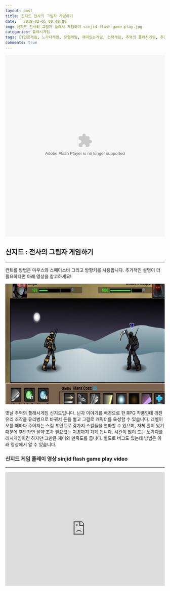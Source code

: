 ```yaml
---
layout: post
title: 신지드 전사의 그림자 게임하기
date:   2018-02-05 00:48:00
img: 신지드-전사의-그림자-플래시-게임하기-sinjid-flash-game-play.jpg
categories: 플래시게임
tags: [1인용게임, 노가다게임, 모험게임, 재미있는게임, 전략게임, 추억의 플래시게임, 추천게임, 키우기게임]
comments: true
---
```



<embed src="http://cfile25.uf.tistory.com/media/20092350509CCC6E2F4D77" type="application/x-shockwave-flash" width="100%" height="575">
<h2>신지드 : 전사의 그림자 게임하기</h2>

<hr />

컨트롤 방법은 마우스와 스페이스바 그리고 방향키를 사용합니다. 추가적인 설명이 더 필요하다면 아래 영상을 참고하세요!

<img class="alignnone size-mh-magazine-lite-content wp-image-392" src="/images/신지드-전사의-그림자-플래시-게임하기-sinjid-flash-game-play.jpg" alt="" width="100%" height="381" />

옛날 추억의 플래시게임 신지드입니다. 닌자 이야기를 배경으로 한 RPG 작품인데 깨진 유리 조각을 유리병으로 바꿔서 돈을 벌고 그걸로 캐릭터를 육성할 수 있습니다. 레벨이 오를 때마다 주어지는 스킬 포인트로 갖가지 스킬들을 연마할 수 있으며, 자체 힐이 있기 때문에 후반가면 물약 조차 필요없는 지경까지 가게 됩니다. 시간이 많이 드는 노가다플래시게임이긴 하지만 그만큼 재미와 만족도를 줍니다. 별도로 버그도 있는데 방법은 아래 영상에서 알 수 있습니다.
<h3>신지드 게임 플레이 영상 sinjid flash game play video</h3>

<hr />

<iframe width="100%" height="360" src="https://www.youtube.com/embed/lJDfrmeFCbA?rel=0" frameborder="0" allow="autoplay; encrypted-media" allowfullscreen></iframe>